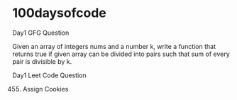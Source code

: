 # 100daysofcode





Day1 GFG Question

Given an array of integers nums and a number k, write a function that
returns true if given array can be divided into pairs such that sum of every pair is divisible by k.

Day1 Leet Code Question

455. Assign Cookies

